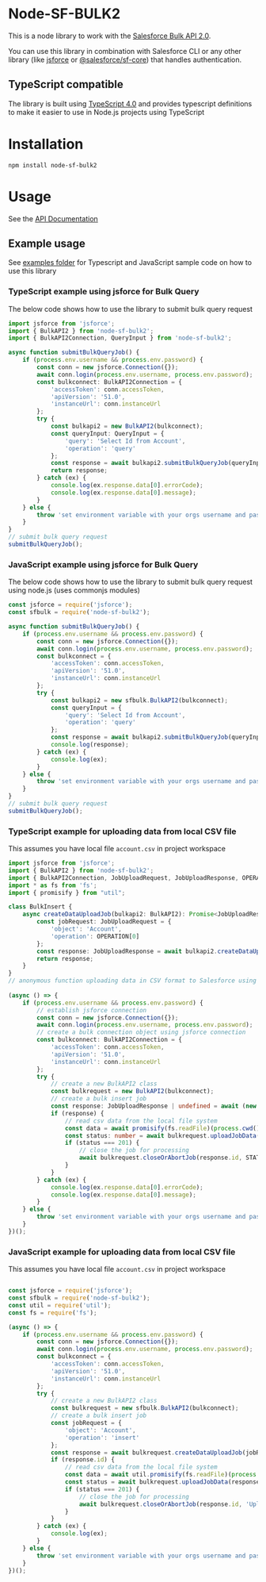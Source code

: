# Node-SF-BULK2

This is a node library to work with the [Salesforce Bulk API 2.0](https://developer.salesforce.com/docs/atlas.en-us.230.0.api_asynch.meta/api_bulk_v2/asynch_api_intro.htm).

You can use this library in combination with Salesforce CLI or any other library (like [jsforce](https://jsforce.github.io/document/) or [@salesforce/sf-core](https://github.com/forcedotcom/sfdx-core)) that handles authentication.

## TypeScript compatible

The library is built using [TypeScript 4.0](https://www.typescriptlang.org/) and provides typescript definitions to make it easier to use in Node.js projects using TypeScript

# Installation

`npm install node-sf-bulk2`

# Usage

See the [API Documentation](https://msrivastav13.github.io/node-sf-bulk2/index.html)

## Example usage

See [examples folder](/examples) for Typescript and JavaScript sample code on how to use this library

### TypeScript example using jsforce for Bulk Query

The below code shows how to use the library to submit bulk query request

```typescript
import jsforce from 'jsforce';
import { BulkAPI2 } from 'node-sf-bulk2';
import { BulkAPI2Connection, QueryInput } from 'node-sf-bulk2';

async function submitBulkQueryJob() {
    if (process.env.username && process.env.password) {
        const conn = new jsforce.Connection({});
        await conn.login(process.env.username, process.env.password);
        const bulkconnect: BulkAPI2Connection = {
            'accessToken': conn.accessToken,
            'apiVersion': '51.0',
            'instanceUrl': conn.instanceUrl
        };
        try {
            const bulkapi2 = new BulkAPI2(bulkconnect);
            const queryInput: QueryInput = {
                'query': 'Select Id from Account',
                'operation': 'query'
            };
            const response = await bulkapi2.submitBulkQueryJob(queryInput);
            return response;
        } catch (ex) {
            console.log(ex.response.data[0].errorCode);
            console.log(ex.response.data[0].message);
        }
    } else {
        throw 'set environment variable with your orgs username and password'
    }
}
// submit bulk query request
submitBulkQueryJob();
```
### JavaScript example using jsforce for Bulk Query

The below code shows how to use the library to submit bulk query request using node.js (uses commonjs modules)

```javascript
const jsforce = require('jsforce');
const sfbulk = require('node-sf-bulk2');

async function submitBulkQueryJob() {
    if (process.env.username && process.env.password) {
        const conn = new jsforce.Connection({});
        await conn.login(process.env.username, process.env.password);
        const bulkconnect = {
            'accessToken': conn.accessToken,
            'apiVersion': '51.0',
            'instanceUrl': conn.instanceUrl
        };
        try {
            const bulkapi2 = new sfbulk.BulkAPI2(bulkconnect);
            const queryInput = {
                'query': 'Select Id from Account',
                'operation': 'query'
            };
            const response = await bulkapi2.submitBulkQueryJob(queryInput);
            console.log(response);
        } catch (ex) {
            console.log(ex);
        }
    } else {
        throw 'set environment variable with your orgs username and password'
    }
}
// submit bulk query request
submitBulkQueryJob();
```

### TypeScript example for uploading data from local CSV file


This assumes you have local file `account.csv` in project workspace

```typescript
import jsforce from 'jsforce';
import { BulkAPI2 } from 'node-sf-bulk2';
import { BulkAPI2Connection, JobUploadRequest, JobUploadResponse, OPERATION, STATE } from 'node-sf-bulk2';
import * as fs from 'fs';
import { promisify } from "util";

class BulkInsert {
    async createDataUploadJob(bulkapi2: BulkAPI2): Promise<JobUploadResponse | undefined> {
        const jobRequest: JobUploadRequest = {
            'object': 'Account',
            'operation': OPERATION[0]
        };
        const response: JobUploadResponse = await bulkapi2.createDataUploadJob(jobRequest);
        return response;
    }
}
// anonymous function uploading data in CSV format to Salesforce using Bulk V2
 
(async () => {
    if (process.env.username && process.env.password) {
        // establish jsforce connection
        const conn = new jsforce.Connection({});
        await conn.login(process.env.username, process.env.password);
        // create a bulk connection object using jsforce connection
        const bulkconnect: BulkAPI2Connection = {
            'accessToken': conn.accessToken,
            'apiVersion': '51.0',
            'instanceUrl': conn.instanceUrl
        };
        try {
            // create a new BulkAPI2 class
            const bulkrequest = new BulkAPI2(bulkconnect);
            // create a bulk insert job
            const response: JobUploadResponse | undefined = await (new BulkInsert().createDataUploadJob(bulkrequest));
            if (response) {
                // read csv data from the local file system
                const data = await promisify(fs.readFile)(process.cwd() + "/account.csv", "UTF-8");
                const status: number = await bulkrequest.uploadJobData(response.contentUrl, data);
                if (status === 201) {
                    // close the job for processing
                    await bulkrequest.closeOrAbortJob(response.id, STATE[1]);
                }
            }
        } catch (ex) {
            console.log(ex.response.data[0].errorCode);
            console.log(ex.response.data[0].message);
        }
    } else {
        throw 'set environment variable with your orgs username and password'
    }
})();
```

### JavaScript example for uploading data from local CSV file


This assumes you have local file `account.csv` in project workspace

```javascript

const jsforce = require('jsforce');
const sfbulk = require('node-sf-bulk2');
const util = require('util');
const fs = require('fs');

(async () => {
    if (process.env.username && process.env.password) {
        const conn = new jsforce.Connection({});
        await conn.login(process.env.username, process.env.password);
        const bulkconnect = {
            'accessToken': conn.accessToken,
            'apiVersion': '51.0',
            'instanceUrl': conn.instanceUrl
        };
        try {
            // create a new BulkAPI2 class
            const bulkrequest = new sfbulk.BulkAPI2(bulkconnect);
            // create a bulk insert job
            const jobRequest = {
                'object': 'Account',
                'operation': 'insert'
            };
            const response = await bulkrequest.createDataUploadJob(jobRequest);
            if (response.id) {
                // read csv data from the local file system
                const data = await util.promisify(fs.readFile)(process.cwd() + "/account.csv", "UTF-8");
                const status = await bulkrequest.uploadJobData(response.contentUrl, data);
                if (status === 201) {
                    // close the job for processing
                    await bulkrequest.closeOrAbortJob(response.id, 'UploadComplete');
                }
            }
        } catch (ex) {
            console.log(ex);
        }
    } else {
        throw 'set environment variable with your orgs username and password'
    }
})();

```